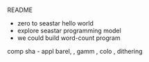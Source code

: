 README

- zero to seastar hello world
- explore seastar programming model
- we could build word-count program

comp sha - appl barel, ,
gamm , colo , dithering 

